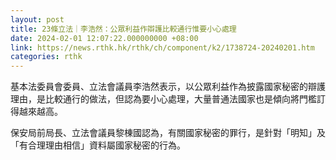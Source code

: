 ```yaml
---
layout: post
title: 23條立法｜李浩然：公眾利益作辯護比較通行惟要小心處理
date: 2024-02-01 12:07:22.000000000 +08:00
link: https://news.rthk.hk/rthk/ch/component/k2/1738724-20240201.htm
categories: rthk
---
```


基本法委員會委員、立法會議員李浩然表示，以公眾利益作為披露國家秘密的辯護理由，是比較通行的做法，但認為要小心處理，大量普通法國家也是傾向將門檻訂得越來越高。

保安局前局長、立法會議員黎棟國認為，有關國家秘密的罪行，是針對「明知」及「有合理理由相信」資料屬國家秘密的行為。
